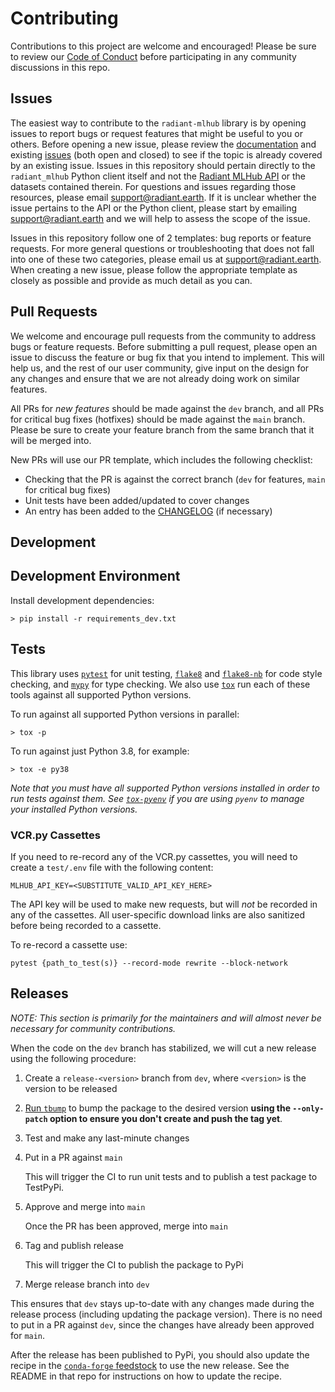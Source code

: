 # Contributing

Contributions to this project are welcome and encouraged! Please be sure to review our 
[Code of Conduct](./CODE_OF_CONDUCT.md) before participating in any community discussions in this repo.

## Issues

The easiest way to contribute to the `radiant-mlhub` library is by opening issues to report bugs or request features 
that might be useful to you or others. Before opening a new issue, please review the 
[documentation](https://radiant-mlhub.readthedocs.io/en/latest/) and existing 
[issues](https://github.com/radiantearth/radiant-mlhub/issues) (both open and closed) to see if the topic is already 
covered by an existing issue. Issues in this repository should pertain directly to the `radiant_mlhub` Python client 
itself and not the [Radiant MLHub API](https://mlhub.earth/) or the datasets contained therein. For questions and 
issues regarding those resources, please email [support@radiant.earth](mailto:support@radiant.earth). If it is unclear 
whether the issue pertains to the API or the Python client, please start by emailing 
[support@radiant.earth](mailto:support@radiant.earth) and we will help to assess the scope of the issue.

Issues in this repository follow one of 2 templates: bug reports or feature requests. For more general questions or 
troubleshooting that does not fall into one of these two categories, please email us at 
[support@radiant.earth](mailto:support@radiant.earth). When creating a new issue, please follow the appropriate template 
as closely as possible and provide as much detail as you can. 

## Pull Requests

We welcome and encourage pull requests from the community to address bugs or feature requests. Before submitting a pull
request, please open an issue to discuss the feature or bug fix that you intend to implement. This will help us, and the 
rest of our user community, give input on the design for any changes and ensure that we are not already doing work on 
similar features.

All PRs for *new features* should be made against the `dev` branch, and all PRs for critical bug fixes (hotfixes) should 
be made against the `main` branch. Please be sure to create your feature branch from the same branch that it will be 
merged into.

New PRs will use our PR template, which includes the following checklist:

* Checking that the PR is against the correct branch (`dev` for features, `main` for critical bug fixes)
* Unit tests have been added/updated to cover changes
* An entry has been added to the [CHANGELOG](./CHANGELOG.md) (if necessary)

## Development

## Development Environment

Install development dependencies:

```shell
> pip install -r requirements_dev.txt
```

## Tests

This library uses [`pytest`](https://docs.pytest.org/en/stable/) for unit testing, 
[`flake8`](https://flake8.pycqa.org/en/latest/) and [`flake8-nb`](https://pypi.org/project/flake8-nb/)
for code style checking, and [`mypy`](https://mypy.readthedocs.io/en/stable/) for type checking.
We also use [`tox`](https://tox.readthedocs.io/en/latest/examples.html) run each of these tools against
all supported Python versions.

To run against all supported Python versions in parallel:

```shell
> tox -p
```

To run against just Python 3.8, for example:

```shell
> tox -e py38
```

*Note that you must have all supported Python versions installed in order to run tests against them. See 
[`tox-pyenv`](https://pypi.org/project/tox-pyenv/) if you are using `pyenv` to manage your installed Python versions.*  

### VCR.py Cassettes

If you need to re-record any of the VCR.py cassettes, you will need to create a `test/.env` file
with the following content:

```
MLHUB_API_KEY=<SUBSTITUTE_VALID_API_KEY_HERE>
```

The API key will be used to make new requests, but will *not* be recorded in any of the cassettes.
All user-specific download links are also sanitized before being recorded to a cassette. 

To re-record a cassette use:

```
pytest {path_to_test(s)} --record-mode rewrite --block-network
```

## Releases

*NOTE: This section is primarily for the maintainers and will almost never be necessary for community contributions.*

When the code on the `dev` branch has stabilized, we will cut a new release using the following procedure:

1) Create a `release-<version>` branch from `dev`, where `<version>` is the version to be released

2) [Run `tbump`](https://github.com/TankerHQ/tbump#usage) to bump the package to the desired 
   version **using the `--only-patch` option to ensure you don't create and push the tag yet**.

3) Test and make any last-minute changes

4) Put in a PR against `main`

   This will trigger the CI to run unit tests and to publish a test package to TestPyPi.

5) Approve and merge into `main`

   Once the PR has been approved, merge into `main`

6) Tag and publish release

   This will trigger the CI to publish the package to PyPi

7) Merge release branch into `dev`

  This ensures that `dev` stays up-to-date with any changes made during the release process (including updating 
  the package version). There is no need to put in a PR against `dev`, since the changes have already been 
  approved for `main`.
  
After the release has been published to PyPi, you should also update the recipe in the [`conda-forge` 
feedstock](https://github.com/conda-forge/radiant-mlhub-feedstock) to use the new release. See the README in that repo 
for instructions on how to update the recipe. 